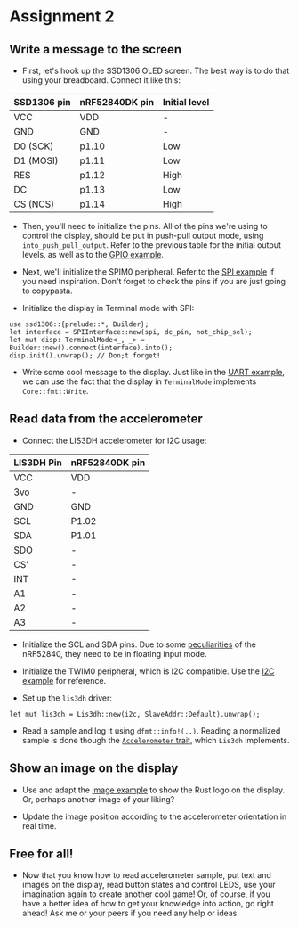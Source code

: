 # Assignment 2

## Write a message to the screen
- First, let's hook up the SSD1306 OLED screen. The best way is to do that using your breadboard. Connect it like this:

| SSD1306 pin | nRF52840DK pin | Initial level |
| ----------- | -------------- | ------------- |
| VCC         | VDD            | -             |
| GND         | GND            | -             |
| D0 (SCK)    | p1.10          | Low           |
| D1 (MOSI)   | p1.11          | Low           |
| RES         | p1.12          | High          |
| DC          | p1.13          | Low           |
| CS (NCS)    | p1.14          | High          |

- Then, you'll need to initialize the pins. All of the pins we're using to control the display, should be put in push-pull output mode, using `into_push_pull_output`. Refer to the previous table for the initial output levels, as well as to the [GPIO example](./2_gpio/1_gpio_configuration.md).

- Next, we'll initialize the SPIM0 peripheral. Refer to the [SPI example](./5_spi/3_example.md) if you need inspiration. Don't forget to check the pins if you are just going to copypasta.

- Initialize the display in Terminal mode with SPI:
```rust,noplaypen
use ssd1306::{prelude::*, Builder};
let interface = SPIInterface::new(spi, dc_pin, not_chip_sel);
let mut disp: TerminalMode<_, _> = Builder::new().connect(interface).into();
disp.init().unwrap(); // Don;t forget!
```

- Write some cool message to the display. Just like in the [UART example](./4_uart/3_example.md), we can use the fact that the display in `TerminalMode` implements `Core::fmt::Write`.

## Read data from the accelerometer

- Connect the LIS3DH accelerometer for I2C usage:

| LIS3DH Pin | nRF52840DK pin |
|------------|----------------|
| VCC        | VDD            |
| 3vo        | -              |
| GND        | GND            |
| SCL        | P1.02          |
| SDA        | P1.01          |
| SDO        | -              |
| CS'        | -              |
| INT        | -              |
| A1         | -              |
| A2         | -              |
| A3         | -              |

- Initialize the SCL and SDA pins. Due to some [peculiarities](https://github.com/nrf-rs/nrf-hal/blob/master/nrf-hal-common/src/twim.rs#L45) of the nRF52840, they need to be in floating input mode.

- Initialize the TWIM0 peripheral, which is I2C compatible. Use the [I2C example](./6_i2c/2_example.md) for reference.

- Set up the `lis3dh` driver:
```rust,noplaypen
let mut lis3dh = Lis3dh::new(i2c, SlaveAddr::Default).unwrap();
```

- Read a sample and log it using `dfmt::info!(..)`. Reading a normalized sample is done though the [`Accelerometer` trait](https://docs.rs/accelerometer/0.12.0/accelerometer/trait.Accelerometer.html), which `Lis3dh` implements.

## Show an image on the display
- Use and adapt the [image example](https://github.com/jamwaffles/ssd1306/blob/master/examples/image_i2c.rs) to show the Rust logo on the display. Or, perhaps another image of your liking?

- Update the image position according to the accelerometer orientation in real time.

## Free for all!
- Now that you know how to read accelerometer sample, put text and images on the display, read button states and control LEDS, use your imagination again to create another cool game! Or, of course, if you have a better idea of how to get your knowledge into action, go right ahead! Ask me or your peers if you need any help or ideas.